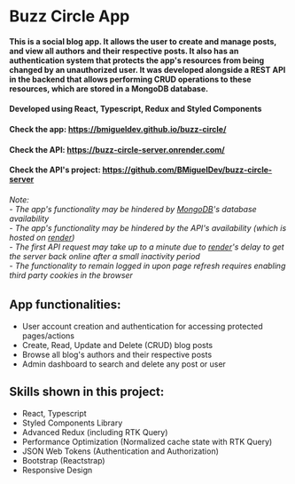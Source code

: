 # Buzz Circle App

#### This is a social blog app. It allows the user to create and manage posts, and view all authors and their respective posts. It also has an authentication system that protects the app's resources from being changed by an unauthorized user. It was developed alongside a REST API in the backend that allows performing CRUD operations to these resources, which are stored in a MongoDB database.

#### Developed using React, Typescript, Redux and Styled Components

#### Check the app: https://bmigueldev.github.io/buzz-circle/

#### Check the API: https://buzz-circle-server.onrender.com/

#### Check the API's project: https://github.com/BMiguelDev/buzz-circle-server

###### Note: <br /> - The app's functionality may be hindered by [MongoDB](https://www.mongodb.com/)'s database availability <br /> - The app's functionality may be hindered by the API's availability (which is hosted on [render](https://render.com/)) <br /> - The first API request may take up to a minute due to [render](https://render.com/)'s delay to get the server back online after a small inactivity period <br /> - The functionality to remain logged in upon page refresh requires enabling third party cookies in the browser

## App functionalities:
- User account creation and authentication for accessing protected pages/actions
- Create, Read, Update and Delete (CRUD) blog posts
- Browse all blog's authors and their respective posts
- Admin dashboard to search and delete any post or user

## Skills shown in this project:
- React, Typescript
- Styled Components Library
- Advanced Redux (including RTK Query)
- Performance Optimization (Normalized cache state with RTK Query)
- JSON Web Tokens (Authentication and Authorization)
- Bootstrap (Reactstrap)
- Responsive Design
